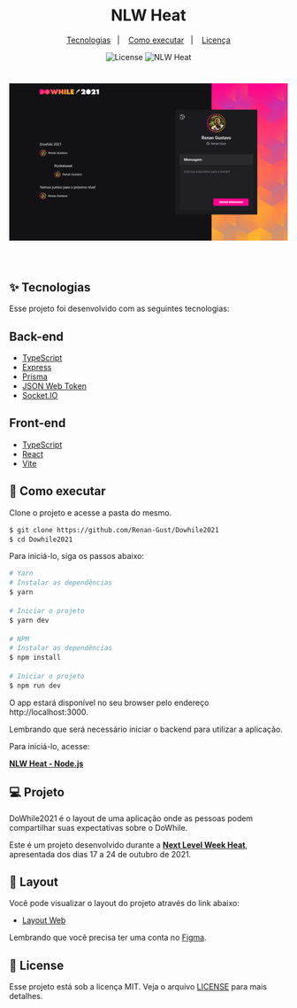 <h1 align="center">NLW Heat</h1>

<p align="center">
  <a href="#-tecnologias">Tecnologias</a>&nbsp;&nbsp;&nbsp;|&nbsp;&nbsp;&nbsp;
  <a href="#-como-executar">Como executar</a>&nbsp;&nbsp;&nbsp;|&nbsp;&nbsp;&nbsp;
  <a href="#-licença">Licença</a>
</p>

<p align="center">
  <img alt="License" src="https://img.shields.io/static/v1?label=license&message=MIT&color=8257E5&labelColor=000000">
  <img src="https://img.shields.io/static/v1?label=NLW&message=Heat&color=8257E5&labelColor=000000" alt="NLW Heat" />
</p>

<h1 align="center">
    <img alt="dowhile2021" src="./frontend/src/assets/dowhile2021.png" />
</h1>

<br>

## ✨ Tecnologias

Esse projeto foi desenvolvido com as seguintes tecnologias:

## Back-end
- [TypeScript](https://www.typescriptlang.org/)
- [Express](https://expressjs.com/pt-br/)
- [Prisma](https://www.prisma.io/)
- [JSON Web Token](https://jwt.io/)
- [Socket.IO](https://socket.io/)

## Front-end
- [TypeScript](https://www.typescriptlang.org/)
- [React](https://reactjs.org)
- [Vite](https://vitejs.dev/)

## 🚀 Como executar

Clone o projeto e acesse a pasta do mesmo.

```bash
$ git clone https://github.com/Renan-Gust/Dowhile2021
$ cd Dowhile2021
```

Para iniciá-lo, siga os passos abaixo:
```bash
# Yarn
# Instalar as dependências
$ yarn

# Iniciar o projeto
$ yarn dev

# NPM
# Instalar as dependências
$ npm install

# Iniciar o projeto
$ npm run dev
```
O app estará disponível no seu browser pelo endereço http://localhost:3000.

Lembrando que será necessário iniciar o backend para utilizar a aplicação.

Para iniciá-lo, acesse:

**[NLW Heat - Node.js](https://github.com/rocketseat-education/nlw-heat-node)**

## 💻 Projeto

DoWhile2021 é o layout de uma aplicação onde as pessoas podem compartilhar suas expectativas sobre o DoWhile.

Este é um projeto desenvolvido durante a **[Next Level Week Heat](https://nextlevelweek.com/)**, apresentada dos dias 17 a 24 de outubro de 2021.

## 🔖 Layout

Você pode visualizar o layout do projeto através do link abaixo:

- [Layout Web](https://www.figma.com/community/file/1031699316177416916) 

Lembrando que você precisa ter uma conta no [Figma](http://figma.com/).

## 📝 License

Esse projeto está sob a licença MIT. Veja o arquivo [LICENSE](LICENSE.md) para mais detalhes.
